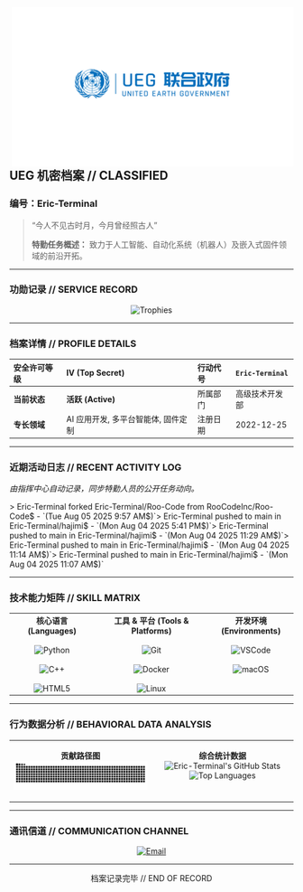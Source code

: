 <!-- README.md -->
<img width="500" alt="UEG Logo" src="assets/ueg_logo.png" align="right">

## **UEG 机密档案 // CLASSIFIED**
### **编号：Eric-Terminal**

> “今人不见古时月，今月曾经照古人”
> 
> **特勤任务概述：** 致力于人工智能、自动化系统（机器人）及嵌入式固件领域的前沿开拓。

---

### **功勋记录 // SERVICE RECORD**

<p align="center">
  <img src="https://github-profile-trophy.vercel.app/?username=Eric-Terminal&theme=onedark&column=7&no-frame=true&no-bg=true" alt="Trophies">
</p>

---

### **档案详情 // PROFILE DETAILS**

| 安全许可等级 | **IV (Top Secret)** | 行动代号 | `Eric-Terminal` |
| :--- | :--- | :--- | :--- |
| **当前状态** | **活跃 (Active)** | 所属部门 | 高级技术开发部 |
| **专长领域** | AI 应用开发, 多平台智能体, 固件定制 | 注册日期 | 2022-12-25 |

---

### **近期活动日志 // RECENT ACTIVITY LOG**
*由指挥中心自动记录，同步特勤人员的公开任务动向。*

<!-- activity:START -->> Eric-Terminal forked Eric-Terminal/Roo-Code from RooCodeInc/Roo-Code$ - `(Tue Aug 05 2025 9:57 AM$)`> Eric-Terminal pushed to main in Eric-Terminal/hajimi$ - `(Mon Aug 04 2025 5:41 PM$)`> Eric-Terminal pushed to main in Eric-Terminal/hajimi$ - `(Mon Aug 04 2025 11:29 AM$)`> Eric-Terminal pushed to main in Eric-Terminal/hajimi$ - `(Mon Aug 04 2025 11:14 AM$)`> Eric-Terminal pushed to main in Eric-Terminal/hajimi$ - `(Mon Aug 04 2025 11:07 AM$)`<!-- activity:END -->
---

### **技术能力矩阵 // SKILL MATRIX**

<table align="center" width="100%">
  <tr align="center" valign="top">
    <td width="30%">
      <strong>   核心语言 (Languages)   </strong><br><br>
      <!-- 注意：下面的徽章样式已改为 for-the-badge，尺寸会变得很大 -->
      <img src="https://img.shields.io/badge/Python-★★★★☆-0D69AB?style=for-the-badge" alt="Python"/><br><br>
      <img src="https://img.shields.io/badge/C++-★★★★☆-0D69AB?style=for-the-badge" alt="C++"/><br><br>
      <img src="https://img.shields.io/badge/HTML5-★★★☆☆-0D69AB?style=for-the-badge" alt="HTML5"/>
    </td>
    <td width="40%">
      <strong>工具 & 平台 (Tools & Platforms)</strong><br><br>
      <img src="https://img.shields.io/badge/Git-★★★★☆-0D69AB?style=for-the-badge" alt="Git"/><br><br>
      <img src="https://img.shields.io/badge/Docker-★★★★☆-0D69AB?style=for-the-badge" alt="Docker"/><br><br>
      <img src="https://img.shields.io/badge/Linux-★★★☆☆-0D69AB?style=for-the-badge" alt="Linux"/>
    </td>
    <td width="30%">
      <strong>   开发环境 (Environments)   </strong><br><br>
      <img src="https://img.shields.io/badge/VS_Code-★★★★☆-0D69AB?style=for-the-badge" alt="VSCode"/><br><br>
      <img src="https://img.shields.io/badge/macOS-★★★★☆-0D69AB?style=for-the-badge" alt="macOS"/>
    </td>
  </tr>
</table>

---

### **行为数据分析 // BEHAVIORAL DATA ANALYSIS**

<table width="100%">
<tr valign="top">
<td width="50%">

<p align="center">
  <strong>贡献路径图</strong><br>
  <img src="https://raw.githubusercontent.com/Eric-Terminal/Eric-Terminal/output/snake.svg" alt="Snake animation" />
</p>

</td>
<td width="50%">

<p align="center">
  <strong>综合统计数据</strong><br>
  <picture>
    <source media="(prefers-color-scheme: dark)" srcset="https://github-readme-stats.vercel.app/api?username=Eric-Terminal&show_icons=true&bg_color=0d1117&text_color=ffffff&title_color=58a6ff&icon_color=58a6ff&border_color=4e5458&count_private=true">
    <source media="(prefers-color-scheme: light)" srcset="https://github-readme-stats.vercel.app/api?username=Eric-Terminal&show_icons=true&bg_color=ffffff&text_color=444&title_color=2f81f7&icon_color=2f81f7&border_color=e1e4e8&count_private=true">
    <img alt="Eric-Terminal's GitHub Stats" src="https://github-readme-stats.vercel.app/api?username=Eric-Terminal&show_icons=true">
  </picture>
  <br>
  <picture>
    <source media="(prefers-color-scheme: dark)" srcset="https://github-readme-stats.vercel.app/api/top-langs/?username=Eric-Terminal&layout=compact&bg_color=0d1117&text_color=ffffff&title_color=58a6ff&border_color=4e5458">
    <source media="(prefers-color-scheme: light)" srcset="https://github-readme-stats.vercel.app/api/top-langs/?username=Eric-Terminal&layout=compact&bg_color=ffffff&text_color=444&title_color=2f81f7&border_color=e1e4e8">
    <img alt="Top Languages" src="https://github-readme-stats.vercel.app/api/top-langs/?layout=compact">
  </picture>
</p>

</td>
</tr>
</table>

---

### **通讯信道 // COMMUNICATION CHANNEL**

<p align="center">
  <a href="mailto:355864328@qq.com">
    <img src="https://img.shields.io/badge/建立安全通讯-0D69AB?style=for-the-badge&logo=minutemailer&logoColor=white" alt="Email"/>
  </a>
</p>


<hr>
<p align="center">档案记录完毕 // END OF RECORD</p>